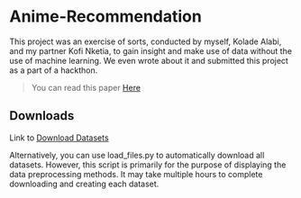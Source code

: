 # Anime-Recommendation

This project was an exercise of sorts, conducted by myself, Kolade Alabi, and my partner Kofi Nketia, to gain insight and make use of data without the use of machine learning. We even wrote about it and submitted this project as a part of a hackthon.

> You can read this paper [Here](https://www.overleaf.com/read/gdqjrjrkxtpk)

## Downloads

Link to [Download Datasets](https://drive.google.com/drive/folders/1q1nOMvyaCYG7nGmf8yN5MwCyKc0TdA-B?usp=sharing)

Alternatively, you can use load_files.py to automatically download all datasets. However, this script is primarily for the purpose of displaying the data preprocessing methods. It may take multiple hours to complete downloading and creating each dataset.
